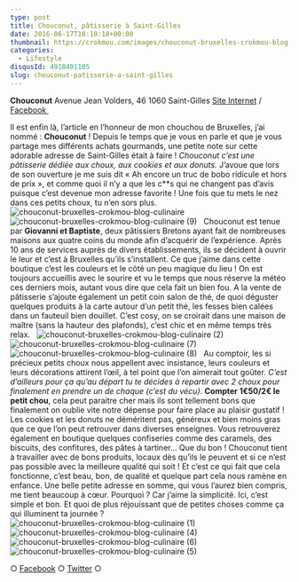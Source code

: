 ```yaml
---
type: post
title: Chouconut, pâtisserie à Saint-Gilles
date: 2016-06-17T18:10:18+00:00
thumbnail: https://crokmou.com/images/chouconut-bruxelles-crokmou-blog-culinaire-3.jpg
categories:
  - Lifestyle
disqusId: 4918401105
slug: chouconut-patisserie-a-saint-gilles
---
```


**Chouconut**
Avenue Jean Volders, 46
1060 Saint-Gilles
[Site Internet](http://www.chouconut.com/) / [Facebook ](https://www.facebook.com/Chouconut)

Il est enfin là, l’article en l’honneur de mon chouchou de Bruxelles, j’ai nommé : **Chouconut** ! Depuis le temps que je vous en parle et que je vous partage mes différents achats gourmands, une petite note sur cette adorable adresse de Saint-Gilles était à faire ! _Chouconut c’est une pâtisserie dédiée aux choux, aux cookies et aux donuts._ J’avoue que lors de son ouverture je me suis dit « Ah encore un truc de bobo ridicule et hors de prix », et comme quoi il n’y a que les c**s qui ne changent pas d’avis puisque c’est devenue mon adresse favorite ! Une fois que tu mets le nez dans ces petits choux, tu n’en sors plus.   ![chouconut-bruxelles-crokmou-blog-culinaire](http://www.crokmou.com/wp-content/uploads/2016/06/chouconut-bruxelles-crokmou-blog-culinaire.jpg)![chouconut-bruxelles-crokmou-blog-culinaire (9)](http://www.crokmou.com/wp-content/uploads/2016/06/chouconut-bruxelles-crokmou-blog-culinaire-9.jpg)   Chouconut est tenue par **Giovanni et Baptiste**, deux pâtissiers Bretons ayant fait de nombreuses maisons aux quatre coins du monde afin d’acquérir de l’expérience. Après 10 ans de services auprès de divers établissements, ils se décident à ouvrir le leur et c’est à Bruxelles qu’ils s’installent. Ce que j’aime dans cette boutique c’est les couleurs et le côté un peu magique du lieu ! On est toujours accueillis avec le sourire et vu le temps que nous réserve la météo ces derniers mois, autant vous dire que cela fait un bien fou. A la vente de pâtisserie s’ajoute également un petit coin salon de thé, de quoi déguster quelques produits à la carte autour d’un petit thé, les fesses bien calées dans un fauteuil bien douillet. C’est cosy, on se croirait dans une maison de maître (sans la hauteur des plafonds), c’est chic et en même temps très relax.   ![chouconut-bruxelles-crokmou-blog-culinaire (2)](http://www.crokmou.com/wp-content/uploads/2016/06/chouconut-bruxelles-crokmou-blog-culinaire-2.jpg) ![chouconut-bruxelles-crokmou-blog-culinaire (7)](http://www.crokmou.com/wp-content/uploads/2016/06/chouconut-bruxelles-crokmou-blog-culinaire-7.jpg)![chouconut-bruxelles-crokmou-blog-culinaire (8)](http://www.crokmou.com/wp-content/uploads/2016/06/chouconut-bruxelles-crokmou-blog-culinaire-8.jpg)   Au comptoir, les si précieux petits choux nous appellent avec insistance, leurs couleurs et leurs décorations attirent l’œil, à tel point que l’on aimerait tout goûter. _C’est d’ailleurs pour ça qu’au départ tu te décides à repartir avec 2 choux pour finalement en prendre un de chaque (c’est du vécu)_. **Compter 1€50/2€ le petit chou**, cela peut paraitre cher mais ils sont tellement bons que finalement on oublie vite notre dépense pour faire place au plaisir gustatif ! Les cookies et les donuts ne déméritent pas, généreux et bien moins gras que ce que l’on peut retrouver dans diverses enseignes. Vous retrouverez également en boutique quelques confiseries comme des caramels, des biscuits, des confitures, des pâtes à tartiner… Que du bon ! Chouconut tient à travailler avec de bons produits, locaux dès qu’ils le peuvent et si ce n’est pas possible avec la meilleure qualité qui soit ! Et c’est ce qui fait que cela fonctionne, c’est beau, bon, de qualité et quelque part cela nous ramène en enfance. Une belle petite adresse en somme, qui vous l’aurez bien compris, me tient beaucoup à cœur. Pourquoi ? Car j’aime la simplicité. Ici, c’est simple et bon. Et quoi de plus réjouissant que de petites choses comme ça qui illuminent ta journée ?   ![chouconut-bruxelles-crokmou-blog-culinaire (1)](http://www.crokmou.com/wp-content/uploads/2016/06/chouconut-bruxelles-crokmou-blog-culinaire-1.jpg) ![chouconut-bruxelles-crokmou-blog-culinaire (4)](http://www.crokmou.com/wp-content/uploads/2016/06/chouconut-bruxelles-crokmou-blog-culinaire-4.jpg) ![chouconut-bruxelles-crokmou-blog-culinaire (6)](http://www.crokmou.com/wp-content/uploads/2016/06/chouconut-bruxelles-crokmou-blog-culinaire-6.jpg)![chouconut-bruxelles-crokmou-blog-culinaire (5)](http://www.crokmou.com/wp-content/uploads/2016/06/chouconut-bruxelles-crokmou-blog-culinaire-5.jpg)

○ [Facebook](https://www.facebook.com/crokmou.blog) ○ [Twitter](https://twitter.com/Crokmou) ○